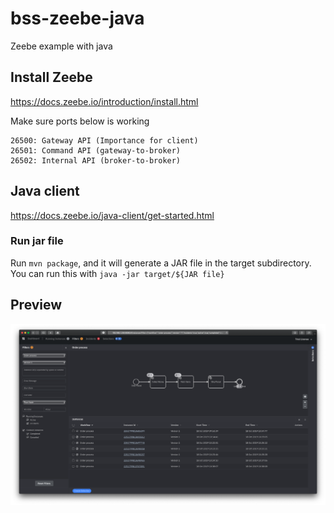 # bss-zeebe-java
Zeebe example with java

## Install Zeebe
https://docs.zeebe.io/introduction/install.html

Make sure ports below is working
```
26500: Gateway API (Importance for client)
26501: Command API (gateway-to-broker)
26502: Internal API (broker-to-broker)
```

## Java client
https://docs.zeebe.io/java-client/get-started.html

### Run jar file
Run `mvn package`, and it will generate a JAR file in the target subdirectory. You can run this with `java -jar target/${JAR file}`

## Preview
![Zeebe preview](preview.png)